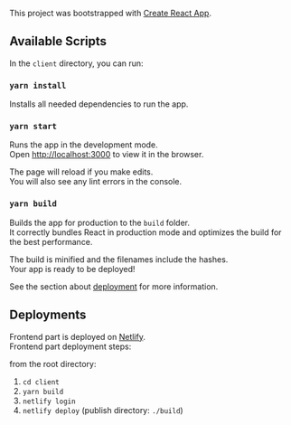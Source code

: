 This project was bootstrapped with [Create React App](https://github.com/facebook/create-react-app).

## Available Scripts

In the `client` directory, you can run:

### `yarn install`

Installs all needed dependencies to run the app.

### `yarn start`

Runs the app in the development mode.<br />
Open [http://localhost:3000](http://localhost:3000) to view it in the browser.

The page will reload if you make edits.<br />
You will also see any lint errors in the console.

### `yarn build`

Builds the app for production to the `build` folder.<br />
It correctly bundles React in production mode and optimizes the build for the best performance.

The build is minified and the filenames include the hashes.<br />
Your app is ready to be deployed!

See the section about [deployment](https://facebook.github.io/create-react-app/docs/deployment) for more information.

## Deployments

Frontend part is deployed on <a href="https://www.netlify.com/">Netlify</a>.<br />
Frontend part deployment steps:

from the root directory:

1. `cd client`
2. `yarn build`
3. `netlify login`
4. `netlify deploy` (publish directory: `./build`)
